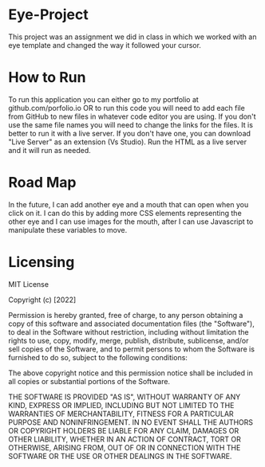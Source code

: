 # Eye-Project
This project was an assignment we did in class in which we worked with an eye template and changed the way it followed your cursor.

# How to Run
To run this application you can either go to my portfolio at github.com/porfolio.io OR to run this code you will need to add each file from GitHub to new files in whatever code editor you are using. If you don't use the same file names you will need to change the links for the files. It is better to run it with a live server. If you don't have one, you can download "Live Server" as an extension (Vs Studio). Run the HTML as a live server and it will run as needed.
 
 # Road Map
 
 In the future, I can add another eye and a mouth that can open when you click on it. I can do this by adding more CSS elements representing the other eye and I can use images for the mouth, after I can use Javascript to manipulate these variables to move.
 
 
# Licensing

 MIT License

Copyright (c) [2022]

Permission is hereby granted, free of charge, to any person obtaining a copy of this software and associated documentation files (the "Software"), to deal in the Software without restriction, including without limitation the rights to use, copy, modify, merge, publish, distribute, sublicense, and/or sell copies of the Software, and to permit persons to whom the Software is furnished to do so, subject to the following conditions:

The above copyright notice and this permission notice shall be included in all copies or substantial portions of the Software.

THE SOFTWARE IS PROVIDED "AS IS", WITHOUT WARRANTY OF ANY KIND, EXPRESS OR IMPLIED, INCLUDING BUT NOT LIMITED TO THE WARRANTIES OF MERCHANTABILITY, FITNESS FOR A PARTICULAR PURPOSE AND NONINFRINGEMENT. IN NO EVENT SHALL THE AUTHORS OR COPYRIGHT HOLDERS BE LIABLE FOR ANY CLAIM, DAMAGES OR OTHER LIABILITY, WHETHER IN AN ACTION OF CONTRACT, TORT OR OTHERWISE, ARISING FROM, OUT OF OR IN CONNECTION WITH THE SOFTWARE OR THE USE OR OTHER DEALINGS IN THE SOFTWARE.

